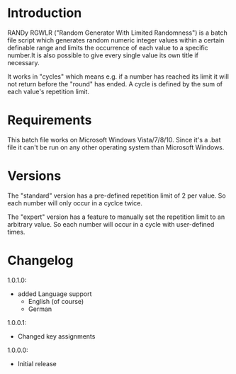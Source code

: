 # Introduction

RANDy RGWLR ("Random Generator With Limited Randomness") is a batch file script which 
generates random numeric integer values within a certain definable range and limits the 
occurrence of each value to a specific number.It is also possible to give every single 
value its own title if necessary.

It works in "cycles" which means e.g. if a number has reached its limit it will not 
return before the "round" has ended. A cycle is defined by the sum of each value's 
repetition limit.

# Requirements

This batch file works on Microsoft Windows Vista/7/8/10.
Since it's a .bat file it can't be run on any other operating system than Microsoft Windows.

# Versions

The "standard" version has a pre-defined repetition limit of 2 per value. So each number
will only occur in a cyclce twice.

The "expert" version has a feature to manually set the repetition limit to an arbitrary
value. So each number will occur in a cycle with user-defined times.

# Changelog

1.0.1.0:
- added Language support
  - English (of course)
  - German

1.0.0.1:
- Changed key assignments

1.0.0.0:
- Initial release
